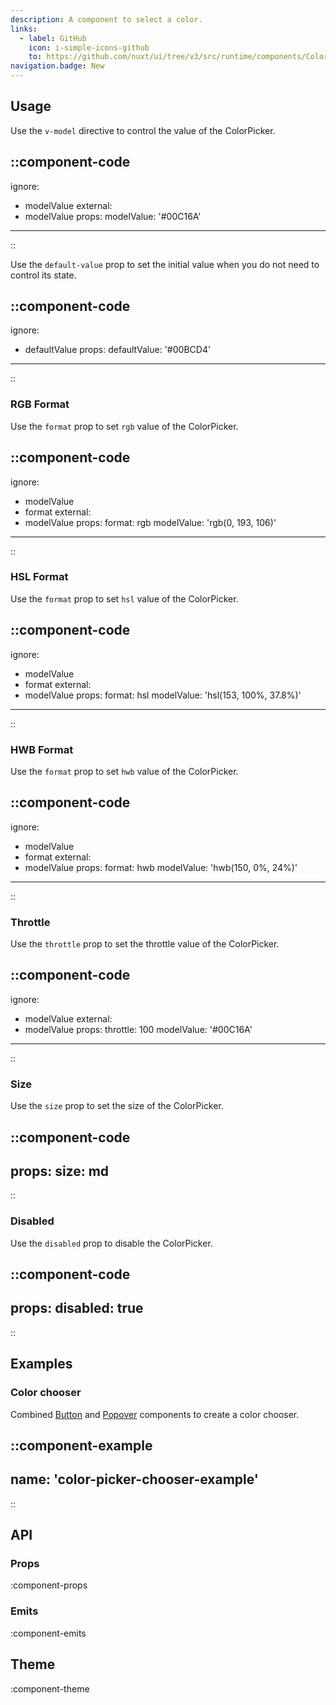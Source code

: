 ```yaml
---
description: A component to select a color.
links: 
  - label: GitHub
    icon: i-simple-icons-github
    to: https://github.com/nuxt/ui/tree/v3/src/runtime/components/ColorPicker.vue
navigation.badge: New
---
```


## Usage

Use the `v-model` directive to control the value of the ColorPicker.

::component-code
---
ignore:
  - modelValue
external:
  - modelValue
props:
  modelValue: '#00C16A'
---
::

Use the `default-value` prop to set the initial value when you do not need to control its state.

::component-code
---
ignore:
  - defaultValue
props:
  defaultValue: '#00BCD4'
---
::

### RGB Format

Use the `format` prop to set `rgb` value of the ColorPicker.

::component-code
---
ignore:
  - modelValue
  - format
external:
  - modelValue
props:
  format: rgb
  modelValue: 'rgb(0, 193, 106)'
---
::

### HSL Format

Use the `format` prop to set `hsl` value of the ColorPicker.

::component-code
---
ignore:
  - modelValue
  - format
external:
  - modelValue
props:
  format: hsl
  modelValue: 'hsl(153, 100%, 37.8%)'
---
::

### HWB Format

Use the `format` prop to set `hwb` value of the ColorPicker.

::component-code
---
ignore:
  - modelValue
  - format
external:
  - modelValue
props:
  format: hwb
  modelValue: 'hwb(150, 0%, 24%)'
---
::

### Throttle

Use the `throttle` prop to set the throttle value of the ColorPicker.

::component-code
---
ignore:
  - modelValue
external:
  - modelValue
props:
  throttle: 100
  modelValue: '#00C16A'
---
::

### Size

Use the `size` prop to set the size of the ColorPicker.

::component-code
---
props:
  size: md
---
::

### Disabled

Use the `disabled` prop to disable the ColorPicker.

::component-code
---
props:
  disabled: true
---
::

## Examples

### Color chooser

Combined [Button](/components/button) and [Popover](/components/popover) components to create a color chooser.

::component-example
---
name: 'color-picker-chooser-example'
---
::

## API

### Props

:component-props

### Emits

:component-emits

## Theme

:component-theme

